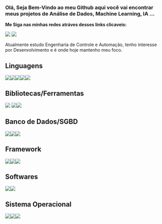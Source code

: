 ### Olá, Seja Bem-Vindo ao meu Github aqui você vai encontrar meus projetos de Análise de Dados, Machine Learning, IA ... 


**Me Siga nas minhas redes atráves desses links clicaveis:**

[<img src="https://img.shields.io/badge/linkedin-%230077B5.svg?&style=for-the-badge&logo=linkedin&logoColor=white" />](https://www.linkedin.com/in/kaiosod/) [<img src="https://img.shields.io/badge/medium-%2312100E.svg?&style=for-the-badge&logo=medium&logoColor=white" />](<https://medium.com/@kaiosod>)  


Atualmente estudo Engenharia de Controle e Automação, tenho interesse por Desenvolvimento e é onde hoje mantenho meu foco.


## **Linguagens**

<img src = "https://img.shields.io/badge/Python-14354C?style=for-the-badge&logo=python&logoColor=white" /><img src = "https://img.shields.io/badge/C-00599C?style=for-the-badge&logo=c&logoColor=white"/><img src = "https://img.shields.io/badge/HTML5-E34F26?style=for-the-badge&logo=html5&logoColor=white"/><img src = "https://img.shields.io/badge/CSS3-1572B6?style=for-the-badge&logo=css3&logoColor=white"/><img src = "https://img.shields.io/badge/JavaScript-F7DF1E?style=for-the-badge&logo=javascript&logoColor=black"/>

## **Bibliotecas/Ferramentas**

<img src = "https://img.shields.io/badge/Pandas-2C2D72?style=for-the-badge&logo=pandas&logoColor=white" /> <img src = "https://img.shields.io/badge/Numpy-777BB4?style=for-the-badge&logo=numpy&logoColor=white" /><img src = "https://img.shields.io/badge/scikit_learn-F7931E?style=for-the-badge&logo=scikit-learn&logoColor=white" />


## **Banco de Dados/SGBD**

<img src = "https://img.shields.io/badge/MySQL-00000F?style=for-the-badge&logo=mysql&logoColor=white"/><img src = "https://img.shields.io/badge/PostgreSQL-316192?style=for-the-badge&logo=postgresql&logoColor=white"/><img src = "https://img.shields.io/badge/SQLite-07405E?style=for-the-badge&logo=sqlite&logoColor=white"/>

## **Framework**

<img src = "https://img.shields.io/badge/Jupyter-F37626.svg?&style=for-the-badge&logo=Jupyter&logoColor=white"/><img src = "https://img.shields.io/badge/Flask-000000?style=for-the-badge&logo=flask&logoColor=white"/><img src = "https://img.shields.io/badge/Django-092E20?style=for-the-badge&logo=django&logoColor=white"/>

## **Softwares**

<img src = "https://img.shields.io/badge/Google%20Sheets-34A853?style=for-the-badge&logo=google-sheets&logoColor=white"/><img src = "https://img.shields.io/badge/Microsoft_Excel-217346?style=for-the-badge&logo=microsoft-excel&logoColor=white"/>

## **Sistema Operacional** 

<img src = "https://img.shields.io/badge/Linux-FCC624?style=for-the-badge&logo=linux&logoColor=black"/><img src = "https://img.shields.io/badge/Ubuntu-E95420?style=for-the-badge&logo=ubuntu&logoColor=white"/><img src = "https://img.shields.io/badge/Windows-0078D6?style=for-the-badge&logo=windows&logoColor=white"/>
